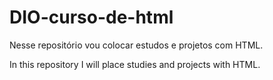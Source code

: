 # DIO-curso-de-html

Nesse repositório vou colocar estudos e projetos com HTML.

In this repository I will place studies and projects with HTML.
